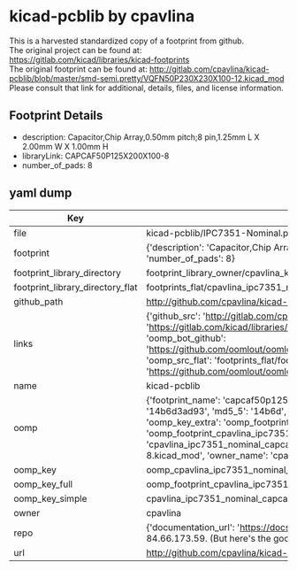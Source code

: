 # kicad-pcblib by cpavlina  
This is a harvested standardized copy of a footprint from github.  
The original project can be found at:  
https://gitlab.com/kicad/libraries/kicad-footprints  
The original footprint can be found at:
http://gitlab.com/cpavlina/kicad-pcblib/blob/master/smd-semi.pretty/VQFN50P230X230X100-12.kicad_mod
Please consult that link for additional, details, files, and license information.  
## Footprint Details
* description: Capacitor,Chip Array,0.50mm pitch;8 pin,1.25mm L X 2.00mm W X 1.00mm H  
* libraryLink: CAPCAF50P125X200X100-8  
* number_of_pads: 8  
## yaml dump  
| Key | Value |  
| --- | --- |  
| file | kicad-pcblib/IPC7351-Nominal.pretty/CAPCAF50P125X200X100-8.kicad_mod |  
| footprint | {'description': 'Capacitor,Chip Array,0.50mm pitch;8 pin,1.25mm L X 2.00mm W X 1.00mm H', 'libraryLink': 'CAPCAF50P125X200X100-8', 'number_of_pads': 8} |  
| footprint_library_directory | footprint_library_owner/cpavlina_kicad-pcblib |  
| footprint_library_directory_flat | footprints_flat/cpavlina_ipc7351_nominal_capcaf50p125x200x100_8/working |  
| github_path | http://github.com/cpavlina/kicad-pcblib/blob/master/IPC7351-Nominal.pretty/CAPCAF50P125X200X100-8.kicad_mod |  
| links | {'github_src': 'http://gitlab.com/cpavlina/kicad-pcblib/blob/master/smd-semi.pretty/VQFN50P230X230X100-12.kicad_mod', 'github_src_repo': 'https://gitlab.com/kicad/libraries/kicad-footprints', 'oomp_bot': 'footprints/cpavlina_ipc7351_nominal_capcaf50p125x200x100_8/working', 'oomp_bot_github': 'https://github.com/oomlout/oomlout_oomp_footprint_bot/tree/main/footprints/cpavlina_ipc7351_nominal_capcaf50p125x200x100_8/working', 'oomp_src_flat': 'footprints_flat/footprints_flat/cpavlina_ipc7351_nominal_capcaf50p125x200x100_8/working', 'oomp_src_flat_github': 'https://github.com/oomlout/oomlout_oomp_footprint_src/tree/main/footprints_flat/cpavlina_ipc7351_nominal_capcaf50p125x200x100_8/working'} |  
| name | kicad-pcblib |  
| oomp | {'footprint_name': 'capcaf50p125x200x100_8', 'library_name': 'ipc7351_nominal', 'md5': '14b6d3ad9337d02dc984f2623a920a00', 'md5_10': '14b6d3ad93', 'md5_5': '14b6d', 'md5_6': '14b6d3', 'oomp_key': 'oomp_cpavlina_ipc7351_nominal_capcaf50p125x200x100_8', 'oomp_key_extra': 'oomp_footprint_cpavlina_ipc7351_nominal_capcaf50p125x200x100_8', 'oomp_key_full': 'oomp_footprint_cpavlina_ipc7351_nominal_capcaf50p125x200x100_8_14b6d3', 'oomp_key_simple': 'cpavlina_ipc7351_nominal_capcaf50p125x200x100_8', 'original_filename': 'kicad-pcblib/IPC7351-Nominal.pretty/CAPCAF50P125X200X100-8.kicad_mod', 'owner_name': 'cpavlina'} |  
| oomp_key | oomp_cpavlina_ipc7351_nominal_capcaf50p125x200x100_8 |  
| oomp_key_full | oomp_footprint_cpavlina_ipc7351_nominal_capcaf50p125x200x100_8 |  
| oomp_key_simple | cpavlina_ipc7351_nominal_capcaf50p125x200x100_8 |  
| owner | cpavlina |  
| repo | {'documentation_url': 'https://docs.github.com/rest/overview/resources-in-the-rest-api#rate-limiting', 'message': "API rate limit exceeded for 84.66.173.59. (But here's the good news: Authenticated requests get a higher rate limit. Check out the documentation for more details.)"} |  
| url | http://github.com/cpavlina/kicad-pcblib |  


